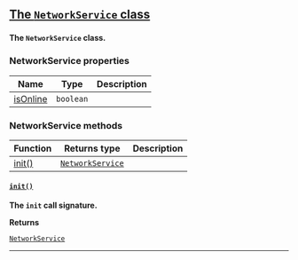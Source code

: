 <section id="main" data-note="AUTO-GENERATED CONTENT, DO NOT EDIT DIRECTLY!">

<h2><a name="networkservice" href="https://ngx-useful.lamnhan.com/content/reference/classes/networkservice.html"><p>The <code>NetworkService</code> class</p>
</a></h2>

**The `NetworkService` class.**

<h3><a name="networkservice-properties"><p>NetworkService properties</p>
</a></h3>

| Name                                                                                              | Type                 | Description |
| ------------------------------------------------------------------------------------------------- | -------------------- | ----------- |
| [isOnline](https://ngx-useful.lamnhan.com/content/reference/classes/networkservice.html#isonline) | <code>boolean</code> |             |

<h3><a name="networkservice-methods"><p>NetworkService methods</p>
</a></h3>

| Function                         | Returns type                                                                                                                           | Description |
| -------------------------------- | -------------------------------------------------------------------------------------------------------------------------------------- | ----------- |
| [init()](#networkservice-init-0) | <code><a href="https://ngx-useful.lamnhan.com/content/reference/classes/networkservice.html" target="_blank">NetworkService</a></code> |             |

<h4><a name="networkservice-init-0" href="https://ngx-useful.lamnhan.com/content/reference/classes/networkservice.html#init"><p><code>init()</code></p>
</a></h4>

**The `init` call signature.**

**Returns**

<code><a href="https://ngx-useful.lamnhan.com/content/reference/classes/networkservice.html" target="_blank">NetworkService</a></code>

---

</section>
